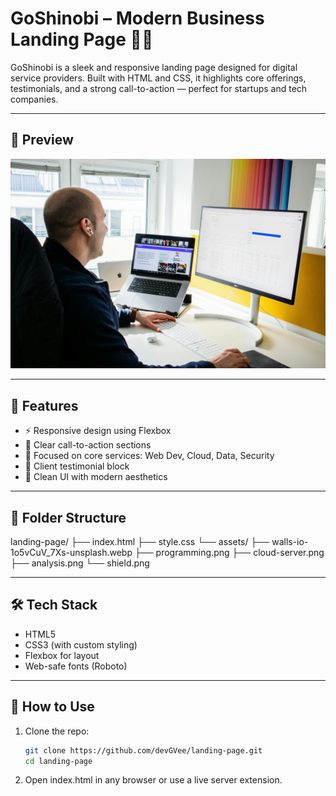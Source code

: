 # GoShinobi – Modern Business Landing Page 💼🌐

GoShinobi is a sleek and responsive landing page designed for digital service providers. Built with HTML and CSS, it highlights core offerings, testimonials, and a strong call-to-action — perfect for startups and tech companies.

---

## 📸 Preview

![Hero Preview](assets/walls-io-1o5vCuV_7Xs-unsplash.webp)

---

## 🚀 Features

- ⚡ Responsive design using Flexbox
- 🎯 Clear call-to-action sections
- 🧠 Focused on core services: Web Dev, Cloud, Data, Security
- 💬 Client testimonial block
- 🧼 Clean UI with modern aesthetics

---

## 📁 Folder Structure

landing-page/
├── index.html
├── style.css
└── assets/
├── walls-io-1o5vCuV_7Xs-unsplash.webp
├── programming.png
├── cloud-server.png
├── analysis.png
└── shield.png

---

## 🛠 Tech Stack

- HTML5
- CSS3 (with custom styling)
- Flexbox for layout
- Web-safe fonts (Roboto)

---

## 🧪 How to Use

1. Clone the repo:
   ```bash
   git clone https://github.com/devGVee/landing-page.git
   cd landing-page
   ```
2. Open index.html in any browser or use a live server extension.
